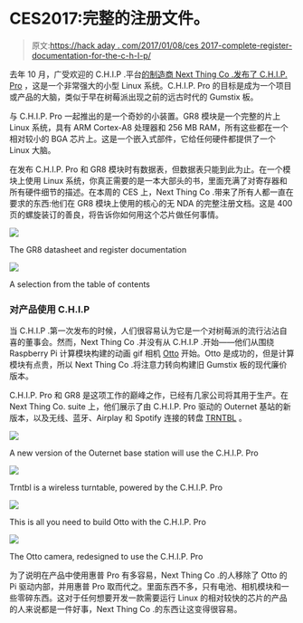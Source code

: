 # CES2017:完整的注册文件。

> 原文:[https://hack aday . com/2017/01/08/ces 2017-complete-register-documentation-for-the-c-h-I-p/](https://hackaday.com/2017/01/08/ces2017-complete-register-documentation-for-the-c-h-i-p/)

去年 10 月，广受欢迎的 C.H.I.P .平台[的制造商 Next Thing Co .发布了 C.H.I.P. Pro](http://hackaday.com/2016/10/12/nextthingco-introduces-c-h-i-p-pro-gr8-system-on-module/) ，这是一个非常强大的小型 Linux 系统。C.H.I.P. Pro 的目标是成为一个项目或产品的大脑，类似于早在树莓派出现之前的远古时代的 Gumstix 板。

与 C.H.I.P. Pro 一起推出的是一个奇妙的小装置。GR8 模块是一个完整的片上 Linux 系统，具有 ARM Cortex-A8 处理器和 256 MB RAM，所有这些都在一个相对较小的 BGA 芯片上。这是一个嵌入式部件，它给任何硬件都提供了一个 Linux 大脑。

在发布 C.H.I.P. Pro 和 GR8 模块时有数据表，但数据表只能到此为止。在一个模块上使用 Linux 系统，你真正需要的是一本大部头的书，里面充满了对寄存器和所有硬件细节的描述。在本周的 CES 上，Next Thing Co .带来了所有人都一直在要求的东西:他们在 GR8 模块上使用的核心的无 NDA 的完整注册文档。这是 400 页的螺旋装订的善良，将告诉你如何用这个芯片做任何事情。

[![](../Images/1edee739665129fd1cbbacaf60566fab.png)](https://hackaday.com/wp-content/uploads/2017/01/tome1.jpg)

The GR8 datasheet and register documentation

[![](../Images/9e4cbed5f139f58770f7661dbb526e7a.png)](https://hackaday.com/wp-content/uploads/2017/01/tome2.jpg)

A selection from the table of contents

### 对产品使用 C.H.I.P

当 C.H.I.P .第一次发布的时候，人们很容易认为它是一个对树莓派的流行沾沾自喜的董事会。然而，Next Thing Co .并没有从 C.H.I.P .开始——他们从围绕 Raspberry Pi 计算模块构建的动画 gif 相机 [Otto](https://www.kickstarter.com/projects/1598272670/meet-otto-the-hackable-gif-camera) 开始。Otto 是成功的，但是计算模块有点贵，所以 Next Thing Co .将注意力转向构建旧 Gumstix 板的现代廉价版本。

C.H.I.P. Pro 和 GR8 是这项工作的巅峰之作，已经有几家公司将其用于生产。在 Next Thing Co. suite 上，他们展示了由 C.H.I.P. Pro 驱动的 Outernet 基站的新版本，以及无线、蓝牙、Airplay 和 Spotify 连接的转盘 [TRNTBL](https://trntbl.co/) 。

[![](../Images/8082dc7d36ac9781dac6bd2738d96f68.png)](https://hackaday.com/wp-content/uploads/2017/01/outernet.jpg)

A new version of the Outernet base station will use the C.H.I.P. Pro

[![](../Images/d31700eab3829aa44c363952c9bc0dd2.png)](https://hackaday.com/wp-content/uploads/2017/01/trnabl.jpg)

Trntbl is a wireless turntable, powered by the C.H.I.P. Pro

[![](../Images/8d2120953f62e21f49246a7347c622b4.png)](https://hackaday.com/wp-content/uploads/2017/01/guts-of-otto.jpg)

This is all you need to build Otto with the C.H.I.P. Pro

[![](../Images/306a39222d43601125697f15e895be68.png)](https://hackaday.com/wp-content/uploads/2017/01/otto21.jpg)

The Otto camera, redesigned to use the C.H.I.P. Pro

为了说明在产品中使用惠普 Pro 有多容易，Next Thing Co .的人移除了 Otto 的 Pi 驱动内部，并用惠普 Pro 取而代之。里面东西不多，只有电池、相机模块和一些零碎东西。这对于任何想要开发一款需要运行 Linux 的相对较快的芯片的产品的人来说都是一件好事，Next Thing Co .的东西让这变得很容易。